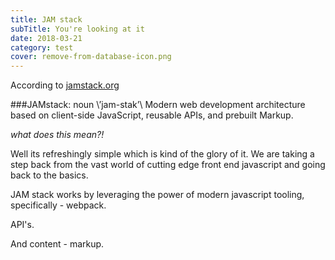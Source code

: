 ```yaml
---
title: JAM stack
subTitle: You're looking at it
date: 2018-03-21
category: test
cover: remove-from-database-icon.png
---
```


According to [jamstack.org](https://jamstack.org)


###JAMstack: noun \’jam-stak’\ 
Modern web development architecture based on client-side JavaScript, reusable APIs, and prebuilt Markup.

*what does this mean?!*

Well its refreshingly simple which is kind of the glory of it.  We are taking a step back from the vast world of cutting edge front end javascript and going back to the basics.  

JAM stack works by leveraging the power of modern javascript tooling, specifically - webpack.  

API's.  

And content - markup.  